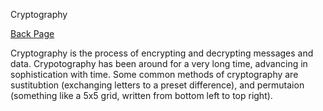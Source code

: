 Cryptography

[Back Page](/401-notes.md)

Cryptography is the process of encrypting and decrypting messages and data. Crypotography has been around for a very long time, advancing in sophistication with time. Some common methods of cryptography are sustitubtion (exchanging letters to a preset difference), and permutaion (something like a 5x5 grid, written from bottom left to top right).